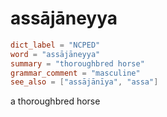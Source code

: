 # assājāneyya

``` toml
dict_label = "NCPED"
word = "assājāneyya"
summary = "thoroughbred horse"
grammar_comment = "masculine"
see_also = ["assājānīya", "assa"]
```

a thoroughbred horse

